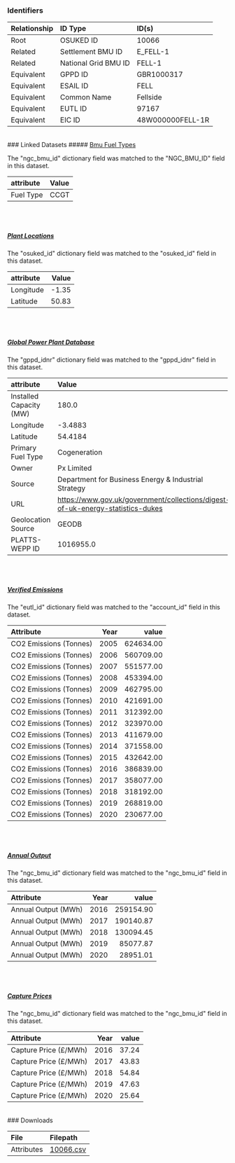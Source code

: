 ### Identifiers

| Relationship   | ID Type              | ID(s)            |
|:---------------|:---------------------|:-----------------|
| Root           | OSUKED ID            | 10066            |
| Related        | Settlement BMU ID    | E_FELL-1         |
| Related        | National Grid BMU ID | FELL-1           |
| Equivalent     | GPPD ID              | GBR1000317       |
| Equivalent     | ESAIL ID             | FELL             |
| Equivalent     | Common Name          | Fellside         |
| Equivalent     | EUTL ID              | 97167            |
| Equivalent     | EIC ID               | 48W000000FELL-1R |

<br>
### Linked Datasets
##### <a href="https://raw.githubusercontent.com/OSUKED/Dictionary-Datasets/main/datasets/bmu-fuel-types/datapackage.json">Bmu Fuel Types</a>



The "ngc_bmu_id" dictionary field was matched to the "NGC_BMU_ID" field in this dataset.

| attribute   | Value   |
|:------------|:--------|
| Fuel Type   | CCGT    |

<br><br>
##### <a href="https://raw.githubusercontent.com/OSUKED/Dictionary-Datasets/main/datasets/plant-locations/datapackage.json">Plant Locations</a>



The "osuked_id" dictionary field was matched to the "osuked_id" field in this dataset.

| attribute   |   Value |
|:------------|--------:|
| Longitude   |   -1.35 |
| Latitude    |   50.83 |

<br><br>
##### <a href="https://raw.githubusercontent.com/OSUKED/Dictionary-Datasets/main/datasets/global-power-plant-database/datapackage.json">Global Power Plant Database</a>



The "gppd_idnr" dictionary field was matched to the "gppd_idnr" field in this dataset.

| attribute               | Value                                                                          |
|:------------------------|:-------------------------------------------------------------------------------|
| Installed Capacity (MW) | 180.0                                                                          |
| Longitude               | -3.4883                                                                        |
| Latitude                | 54.4184                                                                        |
| Primary Fuel Type       | Cogeneration                                                                   |
| Owner                   | Px Limited                                                                     |
| Source                  | Department for Business Energy & Industrial Strategy                           |
| URL                     | https://www.gov.uk/government/collections/digest-of-uk-energy-statistics-dukes |
| Geolocation Source      | GEODB                                                                          |
| PLATTS-WEPP ID          | 1016955.0                                                                      |

<br><br>
##### <a href="https://raw.githubusercontent.com/OSUKED/Dictionary-Datasets/main/datasets/verified-emissions/datapackage.json">Verified Emissions</a>



The "eutl_id" dictionary field was matched to the "account_id" field in this dataset.

| Attribute              |   Year |     value |
|:-----------------------|-------:|----------:|
| CO2 Emissions (Tonnes) |   2005 | 624634.00 |
| CO2 Emissions (Tonnes) |   2006 | 560709.00 |
| CO2 Emissions (Tonnes) |   2007 | 551577.00 |
| CO2 Emissions (Tonnes) |   2008 | 453394.00 |
| CO2 Emissions (Tonnes) |   2009 | 462795.00 |
| CO2 Emissions (Tonnes) |   2010 | 421691.00 |
| CO2 Emissions (Tonnes) |   2011 | 312392.00 |
| CO2 Emissions (Tonnes) |   2012 | 323970.00 |
| CO2 Emissions (Tonnes) |   2013 | 411679.00 |
| CO2 Emissions (Tonnes) |   2014 | 371558.00 |
| CO2 Emissions (Tonnes) |   2015 | 432642.00 |
| CO2 Emissions (Tonnes) |   2016 | 386839.00 |
| CO2 Emissions (Tonnes) |   2017 | 358077.00 |
| CO2 Emissions (Tonnes) |   2018 | 318192.00 |
| CO2 Emissions (Tonnes) |   2019 | 268819.00 |
| CO2 Emissions (Tonnes) |   2020 | 230677.00 |

<br><br>
##### <a href="https://raw.githubusercontent.com/OSUKED/Dictionary-Datasets/main/datasets/annual-output/datapackage.json">Annual Output</a>



The "ngc_bmu_id" dictionary field was matched to the "ngc_bmu_id" field in this dataset.

| Attribute           |   Year |     value |
|:--------------------|-------:|----------:|
| Annual Output (MWh) |   2016 | 259154.90 |
| Annual Output (MWh) |   2017 | 190140.87 |
| Annual Output (MWh) |   2018 | 130094.45 |
| Annual Output (MWh) |   2019 |  85077.87 |
| Annual Output (MWh) |   2020 |  28951.01 |

<br><br>
##### <a href="https://raw.githubusercontent.com/OSUKED/Dictionary-Datasets/main/datasets/capture-prices/datapackage.json">Capture Prices</a>



The "ngc_bmu_id" dictionary field was matched to the "ngc_bmu_id" field in this dataset.

| Attribute             |   Year |   value |
|:----------------------|-------:|--------:|
| Capture Price (£/MWh) |   2016 |   37.24 |
| Capture Price (£/MWh) |   2017 |   43.83 |
| Capture Price (£/MWh) |   2018 |   54.84 |
| Capture Price (£/MWh) |   2019 |   47.63 |
| Capture Price (£/MWh) |   2020 |   25.64 |


<br>
### Downloads


| File       | Filepath                                                                              |
|:-----------|:--------------------------------------------------------------------------------------|
| Attributes | [10066.csv](https://osuked.github.io/Power-Station-Dictionary/object_attrs/10066.csv) |
